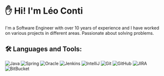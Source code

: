 
# ✋ Hi! I'm Léo Conti 

I'm a Software Engineer with over 10 years of experience and I have worked on various projects in different areas.
Passionate about solving problems.


## 🛠 Languages and Tools:
![Java](https://img.shields.io/badge/Java-ED8B00?style=for-the-badge&logo=openjdk&logoColor=white)
![Spring](https://img.shields.io/badge/Spring-6DB33F?style=for-the-badge&logo=spring&logoColor=white)
![Oracle](https://img.shields.io/badge/Oracle-F80000?style=for-the-badge&logo=Oracle&logoColor=white)
![Jenkins](https://img.shields.io/badge/Jenkins-D24939?style=for-the-badge&logo=Jenkins&logoColor=white)
![IntelliJ](https://img.shields.io/badge/-IntelliJ%20IDEA-black?style=for-the-badge&logo=intellij-idea&logoColor=white)
![Git](https://img.shields.io/badge/-Git-black?style=for-the-badge&logo=git&logoColor=white)
![GitHub](https://img.shields.io/badge/-GitHub-181717?style=for-the-badge&logo=github&logoColor=white)
![JIRA](https://img.shields.io/badge/-JIRA-0052CC?style=for-the-badge&logo=jira&logoColor=white)
![BitBucket](https://img.shields.io/badge/-BitBucket-darkblue?style=for-the-badge&logo=bitbucket&logoColor=white)
